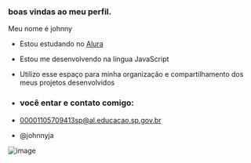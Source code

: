 ### boas vindas ao meu perfil.

Meu nome é johnny

- Estou estudando no  [Alura](https://www.alura.com.br)
- Estou me desenvolvendo na língua JavaScript
- Utilizo esse espaço para minha organização e compartilhamento dos meus projetos desenvolvidos

- ### você entar e contato comigo:

- 00001105709413sp@al.educacao.sp.gov.br
- @johnnyja

![image](https://github.com/johnny3a/Johnny3a/assets/168473571/c2bfad2a-b202-48b1-b438-c463b7ce7580)
